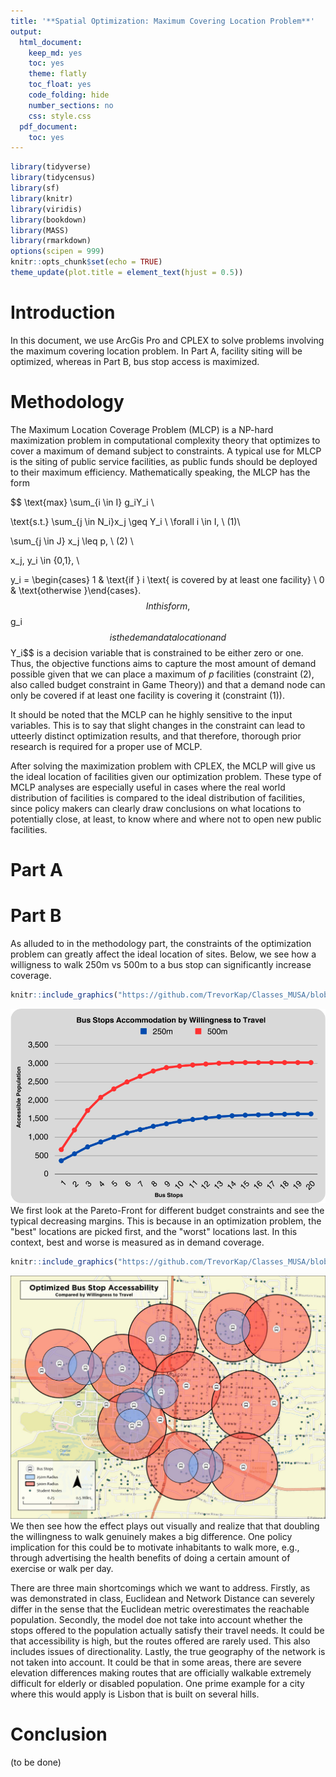 ```yaml
---
title: '**Spatial Optimization: Maximum Covering Location Problem**'
output:
  html_document:
    keep_md: yes
    toc: yes
    theme: flatly
    toc_float: yes
    code_folding: hide
    number_sections: no
    css: style.css
  pdf_document:
    toc: yes
---
```



```r
library(tidyverse)
library(tidycensus)
library(sf)
library(knitr)
library(viridis)
library(bookdown)
library(MASS)
library(rmarkdown)
options(scipen = 999)
knitr::opts_chunk$set(echo = TRUE)
theme_update(plot.title = element_text(hjust = 0.5))
```


# Introduction
In this document, we use ArcGis Pro and CPLEX to solve problems involving the maximum covering location problem. In Part A, facility siting will be optimized, whereas in Part B, bus stop access is maximized.

# Methodology
The Maximum Location Coverage Problem (MLCP) is a NP-hard maximization problem in computational complexity theory that optimizes to cover a maximum of demand subject to constraints. A typical use for MLCP is the siting of public service facilities, as public funds should be deployed to their maximum efficiency. Mathematically speaking, the MLCP has the form

$$
\text{max} \sum_{i \in I} g_iY_i \\


\text{s.t.} \sum_{j \in N_i}x_j \geq Y_i \ \forall i \in I, \ (1)\\

\sum_{j \in J} x_j \leq p, \ (2) \\

x_j, y_i \in \{0,1\}, \\

y_i = \begin{cases} 1 & \text{if } i \text{ is covered by at least one facility} \\
                    0 & \text{otherwise }\end{cases}.
$$
In this form, $$g_i$$ is the demand at a location and $$Y_i$$ is a decision variable that is constrained to be either zero or one. Thus, the objective functions aims to capture the most amount of demand possible given that we can place a maximum of $p$ facilities (constraint (2), also called budget constraint in Game Theory)) and that a demand node can only be covered if at least one facility is covering it (constraint (1)).

It should be noted that the MCLP can he highly sensitive to the input variables. This is to say that slight changes in the constraint can lead to utteerly distinct optimization results, and that therefore, thorough prior research is required for a proper use of MCLP.

After solving the maximization problem with CPLEX, the MCLP will give us the ideal location of facilities given our optimization problem. These type of MCLP analyses are especially useful in cases where the real world distribution of facilities is compared to the ideal distribution of facilities, since policy makers can clearly draw conclusions on what locations to potentially close, at least, to know where and where not to open new public facilities.
# Part A

# Part B

As alluded to in the methodology part, the constraints of the optimization problem can greatly affect the ideal location of sites. Below, we see how a willigness to walk 250m vs 500m to a bus stop can significantly increase coverage. 


```r
knitr::include_graphics("https://github.com/TrevorKap/Classes_MUSA/blob/main/SpatialOptimization/SpatialOptHW1.png")
```

![](https://github.com/TrevorKap/Classes_MUSA/blob/main/SpatialOptimization/SpatialOptHW1.png)<!-- -->
We first look at the Pareto-Front for different budget constraints and see the typical decreasing margins. This is because in an optimization problem, the "best" locations are picked first, and the "worst" locations last. In this context, best and worse is measured as in demand coverage. 

```r
knitr::include_graphics("https://github.com/TrevorKap/Classes_MUSA/blob/main/SpatialOptimization/Optimized%20Bus%20Stop.png")
```

![](https://github.com/TrevorKap/Classes_MUSA/blob/main/SpatialOptimization/Optimized%20Bus%20Stop.png)<!-- -->
We then see how the effect plays out visually and realize that that doubling the willingness to walk genuinely makes a big difference. One policy implication for this could be to motivate inhabitants to walk more, e.g., through advertising the health benefits of doing a certain amount of exercise or walk per day.

There are three main shortcomings which we want to address. Firstly, as was demonstrated in class, Euclidean and Network Distance can severely differ in the sense that the Euclidean metric overestimates the reachable population. Secondly, the model doe not take into account whether the stops offered to the population actually satisfy their travel needs. It could be that accessibility is high, but the routes offered are rarely used. This also includes issues of directionality. Lastly, the true geography of the network is not taken into account. It could be that in some areas, there are severe elevation differences making routes that are officially walkable extremely difficult for elderly or disabled population. One prime example for a city where this would apply is Lisbon that is built on several hills.


# Conclusion
(to be done)
